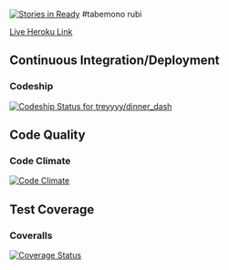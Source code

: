 [![Stories in Ready](https://badge.waffle.io/jphoenix86/the_pivot.png?label=ready&title=Ready)](https://waffle.io/jphoenix86/the_pivot)
#tabemono rubi

[Live Heroku Link](https://tabemono-rubi.herokuapp.com/)

## Continuous Integration/Deployment

### Codeship
[ ![Codeship Status for treyyyy/dinner_dash](https://codeship.com/projects/a0730f50-ac30-0132-4f48-46f15878b48e/status?branch=master)](https://codeship.com/projects/68479)

## Code Quality

### Code Climate
[![Code Climate](https://codeclimate.com/github/treyyyy/dinner_dash/badges/gpa.svg)](https://codeclimate.com/github/treyyyy/dinner_dash)


## Test Coverage

### Coveralls
[![Coverage Status](https://coveralls.io/repos/treyyyy/dinner_dash/badge.svg)](https://coveralls.io/r/treyyyy/dinner_dash)
